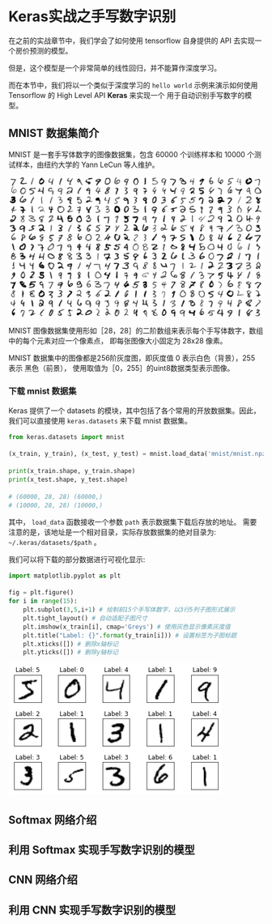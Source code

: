 # Keras实战之手写数字识别

在之前的实战章节中，我们学会了如何使用 tensorflow 自身提供的 API 去实现一个房价预测的模型。

但是，这个模型是一个非常简单的线性回归，并不能算作深度学习。

而在本节中，我们将以一个类似于深度学习的 `hello world` 示例来演示如何使用 Tensorflow 的 High Level API **Keras** 来实现一个
用于自动识别手写数字的模型。

## MNIST 数据集简介

MNIST 是一套手写体数字的图像数据集，包含 60000 个训练样本和 10000 个测试样本，由纽约大学的 Yann LeCun 等人维护。

![mnist](./pictures/mnist.jpg)

MNIST 图像数据集使用形如［28，28］的二阶数组来表示每个手写体数字，数组中的每个元素对应一个像素点，
即每张图像大小固定为 28x28 像素。

MNIST 数据集中的图像都是256阶灰度图，即灰度值 0 表示白色（背景），255 表示 黑色（前景），
使用取值为［0，255］的uint8数据类型表示图像。

### 下载 mnist 数据集

Keras 提供了一个 datasets 的模块，其中包括了各个常用的开放数据集。因此，我们可以直接使用 `keras.datasets` 来下载 mnist 数据集。

```python
from keras.datasets import mnist

(x_train, y_train), (x_test, y_test) = mnist.load_data('mnist/mnist.npz')

print(x_train.shape, y_train.shape)
print(x_test.shape, y_test.shape)

# (60000, 28, 28) (60000,)
# (10000, 28, 28) (10000,)
```

其中， `load_data` 函数接收一个参数 `path` 表示数据集下载后存放的地址。
需要注意的是，该地址是一个相对目录，实际存放数据集的绝对目录为: `~/.keras/datasets/$path` 。

我们可以将下载的部分数据进行可视化显示:

```python
import matplotlib.pyplot as plt

fig = plt.figure()
for i in range(15):
    plt.subplot(3,5,i+1) # 绘制前15个手写体数字，以3行5列子图形式展示
    plt.tight_layout() # 自动适配子图尺寸
    plt.imshow(x_train[i], cmap='Greys') # 使用灰色显示像素灰度值
    plt.title("Label: {}".format(y_train[i])) # 设置标签为子图标题
    plt.xticks([]) # 删除x轴标记
    plt.yticks([]) # 删除y轴标记
```

![mnist_demo](./pictures/mnist_demo.png)


## Softmax 网络介绍



## 利用 Softmax 实现手写数字识别的模型



## CNN 网络介绍



## 利用 CNN 实现手写数字识别的模型



